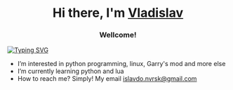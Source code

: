 <h1 align="center">Hi there, I'm <a href="https://vk.com/islavdo" target="_blank">Vladislav</a> 
</h1>
<h3 align="center">Wellcome!</h3>


<a href="https://git.io/typing-svg"><img src="https://readme-typing-svg.herokuapp.com?font=Fira+Code&pause=1000&color=164DAE&width=500&height=54&lines=Now%2C+i'm+writing+Gmod-TSCP%2C+special+control+panel+-;-+telegram+bot%2C+wich+can+control+servers+;on+Source+engine" alt="Typing SVG" /></a>




- I’m interested in python programming, linux, Garry's mod and more else
- I’m currently learning python and lua
- How to reach me? Simply! My email islavdo.nvrsk@gmail.com

<!---
islavdo is a ✨ special ✨ repository because its `README.md` (this file) appears on your GitHub profile.
You can click the Preview link to take a look at your changes.
--->
